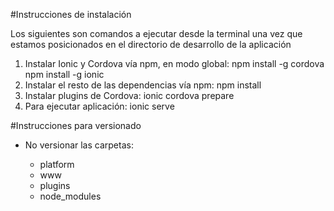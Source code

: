 #Instrucciones de instalación

Los siguientes son comandos a ejecutar desde la terminal una vez que estamos posicionados en el directorio de desarrollo de la aplicación

1. Instalar Ionic y Cordova vía npm, en modo global:
	npm install -g cordova
	npm install -g ionic
2. Instalar el resto de las dependencias vía npm:
	npm install
4. Instalar plugins de Cordova:
    ionic cordova prepare
3. Para ejecutar aplicación:
	ionic serve

#Instrucciones para versionado

 - No versionar las carpetas:

    - platform
    - www
    - plugins
    - node_modules